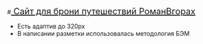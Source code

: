 #<a style="font-size: 20px" href="https://roma3928.github.io/mountains-html/"> Сайт для брони путешествий РоманВгорах</a>

<ul>
<li>Есть адаптив до 320px</li>
<li>В написании разметки использовалась методология БЭМ</li>
</ul>


